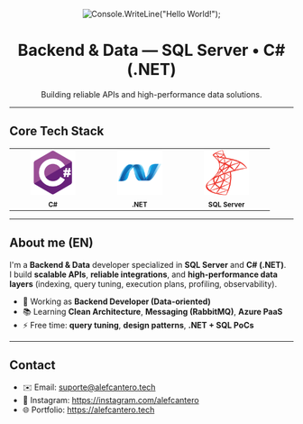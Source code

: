 <!-- Banner animado estilo terminal -->
<p align="center">
  <img
    src="https://readme-typing-svg.demolab.com?font=Fira+Code&weight=600&size=26&duration=2500&pause=900&color=00A0FF&center=true&vCenter=true&width=700&lines=Console.WriteLine(%22Hello+World!%22);"
    alt='Console.WriteLine("Hello World!");'
  />
</p>

<h1 align="center">Backend & Data — SQL Server • C# (.NET)</h1>
<p align="center">Building reliable APIs and high-performance data solutions.</p>

---

## Core Tech Stack

<table align="center" border="0">
  <tr>
    <td align="center" width="140">
      <img src="https://raw.githubusercontent.com/devicons/devicon/master/icons/csharp/csharp-original.svg" height="80" alt="C#" />
      <br />
      <sub><b>C#</b></sub>
    </td>
    <td align="center" width="140">
      <img src="https://raw.githubusercontent.com/devicons/devicon/master/icons/dot-net/dot-net-original.svg" height="80" alt=".NET" />
      <br />
      <sub><b>.NET</b></sub>
    </td>
    <td align="center" width="140">
      <img src="https://raw.githubusercontent.com/devicons/devicon/master/icons/microsoftsqlserver/microsoftsqlserver-plain.svg" height="80" alt="SQL Server" />
      <br />
      <sub><b>SQL Server</b></sub>
    </td>
  </tr>
</table>

---

## About me (EN)

I'm a **Backend & Data** developer specialized in **SQL Server** and **C# (.NET)**.  
I build **scalable APIs**, **reliable integrations**, and **high-performance data layers** (indexing, query tuning, execution plans, profiling, observability).

- 🔭 Working as **Backend Developer (Data-oriented)**
- 📚 Learning **Clean Architecture**, **Messaging (RabbitMQ)**, **Azure PaaS**
- ⚡ Free time: **query tuning**, **design patterns**, **.NET + SQL PoCs**

---

## Contact

- ✉️ Email: suporte@alefcantero.tech 
- 💼 Instagram: https://instagram.com/alefcantero  
- 🌐 Portfolio: https://alefcantero.tech
